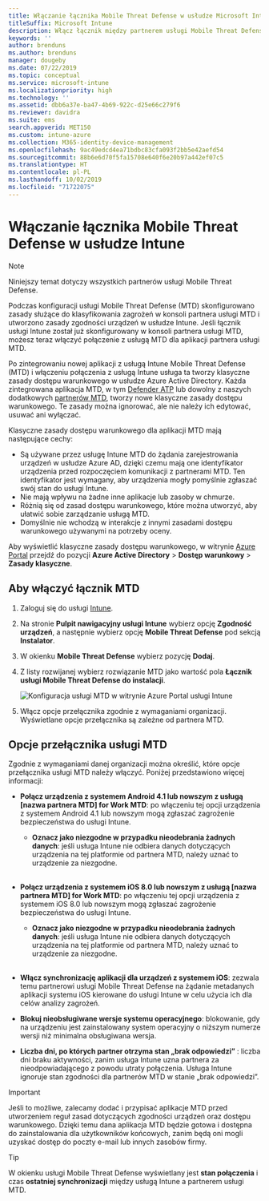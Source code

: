 ```yaml
---
title: Włączanie łącznika Mobile Threat Defense w usłudze Microsoft Intune
titleSuffix: Microsoft Intune
description: Włącz łącznik między partnerem usługi Mobile Threat Defense (MTD) i usługą Microsoft Intune.
keywords: ''
author: brenduns
ms.author: brenduns
manager: dougeby
ms.date: 07/22/2019
ms.topic: conceptual
ms.service: microsoft-intune
ms.localizationpriority: high
ms.technology: ''
ms.assetid: dbb6a37e-ba47-4b69-922c-d25e66c279f6
ms.reviewer: davidra
ms.suite: ems
search.appverid: MET150
ms.custom: intune-azure
ms.collection: M365-identity-device-management
ms.openlocfilehash: 9ac49edcd4ea71bdbc83cfa093f2bb5e42aefd54
ms.sourcegitcommit: 88b6e6d70f5fa15708e640f6e20b97a442ef07c5
ms.translationtype: HT
ms.contentlocale: pl-PL
ms.lasthandoff: 10/02/2019
ms.locfileid: "71722075"
---
```

# <a name="enable-the-mobile-threat-defense-connector-in-intune"></a>Włączanie łącznika Mobile Threat Defense w usłudze Intune

> [!NOTE] 
> Niniejszy temat dotyczy wszystkich partnerów usługi Mobile Threat Defense.

Podczas konfiguracji usługi Mobile Threat Defense (MTD) skonfigurowano zasady służące do klasyfikowania zagrożeń w konsoli partnera usługi MTD i utworzono zasady zgodności urządzeń w usłudze Intune. Jeśli łącznik usługi Intune został już skonfigurowany w konsoli partnera usługi MTD, możesz teraz włączyć połączenie z usługą MTD dla aplikacji partnera usługi MTD.

Po zintegrowaniu nowej aplikacji z usługą Intune Mobile Threat Defense (MTD) i włączeniu połączenia z usługą Intune usługa ta tworzy klasyczne zasady dostępu warunkowego w usłudze Azure Active Directory. Każda zintegrowana aplikacja MTD, w tym [Defender ATP](advanced-threat-protection.md) lub dowolny z naszych dodatkowych [partnerów MTD](mobile-threat-defense.md#mobile-threat-defense-partners), tworzy nowe klasyczne zasady dostępu warunkowego. Te zasady można ignorować, ale nie należy ich edytować, usuwać ani wyłączać.

Klasyczne zasady dostępu warunkowego dla aplikacji MTD mają następujące cechy: 

- Są używane przez usługę Intune MTD do żądania zarejestrowania urządzeń w usłudze Azure AD, dzięki czemu mają one identyfikator urządzenia przed rozpoczęciem komunikacji z partnerami MTD. Ten identyfikator jest wymagany, aby urządzenia mogły pomyślnie zgłaszać swój stan do usługi Intune.  
- Nie mają wpływu na żadne inne aplikacje lub zasoby w chmurze.  
- Różnią się od zasad dostępu warunkowego, które można utworzyć, aby ułatwić sobie zarządzanie usługą MTD.
- Domyślnie nie wchodzą w interakcje z innymi zasadami dostępu warunkowego używanymi na potrzeby oceny.  

Aby wyświetlić klasyczne zasady dostępu warunkowego, w witrynie [Azure Portal](https://portal.azure.com/#home) przejdź do pozycji **Azure Active Directory** > **Dostęp warunkowy** > **Zasady klasyczne**.


## <a name="to-enable-the-mtd-connector"></a>Aby włączyć łącznik MTD

1. Zaloguj się do usługi [Intune](https://go.microsoft.com/fwlink/?linkid=2090973).

4. Na stronie **Pulpit nawigacyjny usługi Intune** wybierz opcję **Zgodność urządzeń**, a następnie wybierz opcję **Mobile Threat Defense** pod sekcją **Instalator**.

5. W okienku **Mobile Threat Defense** wybierz pozycję **Dodaj**.

6. Z listy rozwijanej wybierz rozwiązanie MTD jako wartość pola **Łącznik usługi Mobile Threat Defense do instalacji**.

    ![Konfiguracja usługi MTD w witrynie Azure Portal usługi Intune](./media/mtd-connector-enable/enable-mtd-connector-1.png)

7. Włącz opcje przełącznika zgodnie z wymaganiami organizacji. Wyświetlane opcje przełącznika są zależne od partnera MTD.

## <a name="mtd-toggle-options"></a>Opcje przełącznika usługi MTD

Zgodnie z wymaganiami danej organizacji można określić, które opcje przełącznika usługi MTD należy włączyć. Poniżej przedstawiono więcej informacji:

- **Połącz urządzenia z systemem Android 4.1 lub nowszym z usługą [nazwa partnera MTD] for Work MTD**: po włączeniu tej opcji urządzenia z systemem Android 4.1 lub nowszym mogą zgłaszać zagrożenie bezpieczeństwa do usługi Intune.
  - **Oznacz jako niezgodne w przypadku nieodebrania żadnych danych**: jeśli usługa Intune nie odbiera danych dotyczących urządzenia na tej platformie od partnera MTD, należy uznać to urządzenie za niezgodne.
<br></br>
- **Połącz urządzenia z systemem iOS 8.0 lub nowszym z usługą [nazwa partnera MTD] for Work MTD**: po włączeniu tej opcji urządzenia z systemem iOS 8.0 lub nowszym mogą zgłaszać zagrożenie bezpieczeństwa do usługi Intune.
  - **Oznacz jako niezgodne w przypadku nieodebrania żadnych danych**: jeśli usługa Intune nie odbiera danych dotyczących urządzenia na tej platformie od partnera MTD, należy uznać to urządzenie za niezgodne.
<br></br>
- **Włącz synchronizację aplikacji dla urządzeń z systemem iOS**: zezwala temu partnerowi usługi Mobile Threat Defense na żądanie metadanych aplikacji systemu iOS kierowane do usługi Intune w celu użycia ich dla celów analizy zagrożeń.

- **Blokuj nieobsługiwane wersje systemu operacyjnego**: blokowanie, gdy na urządzeniu jest zainstalowany system operacyjny o niższym numerze wersji niż minimalna obsługiwana wersja.

- **Liczba dni, po których partner otrzyma stan „brak odpowiedzi”** : liczba dni braku aktywności, zanim usługa Intune uzna partnera za nieodpowiadającego z powodu utraty połączenia. Usługa Intune ignoruje stan zgodności dla partnerów MTD w stanie „brak odpowiedzi”.

> [!IMPORTANT] 
> Jeśli to możliwe, zalecamy dodać i przypisać aplikacje MTD przed utworzeniem reguł zasad dotyczących zgodności urządzeń oraz dostępu warunkowego. Dzięki temu dana aplikacja MTD będzie gotowa i dostępna do zainstalowania dla użytkowników końcowych, zanim będą oni mogli uzyskać dostęp do poczty e-mail lub innych zasobów firmy.

> [!TIP]
> W okienku usługi Mobile Threat Defense wyświetlany jest **stan połączenia** i czas **ostatniej synchronizacji** między usługą Intune a partnerem usługi MTD.
